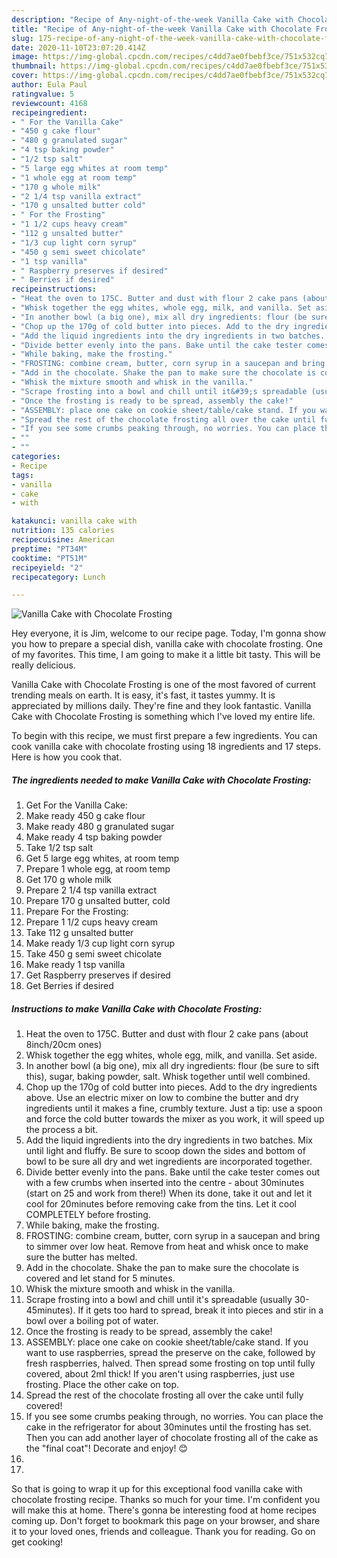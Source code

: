 ```yaml
---
description: "Recipe of Any-night-of-the-week Vanilla Cake with Chocolate Frosting"
title: "Recipe of Any-night-of-the-week Vanilla Cake with Chocolate Frosting"
slug: 175-recipe-of-any-night-of-the-week-vanilla-cake-with-chocolate-frosting
date: 2020-11-10T23:07:20.414Z
image: https://img-global.cpcdn.com/recipes/c4dd7ae0fbebf3ce/751x532cq70/vanilla-cake-with-chocolate-frosting-recipe-main-photo.jpg
thumbnail: https://img-global.cpcdn.com/recipes/c4dd7ae0fbebf3ce/751x532cq70/vanilla-cake-with-chocolate-frosting-recipe-main-photo.jpg
cover: https://img-global.cpcdn.com/recipes/c4dd7ae0fbebf3ce/751x532cq70/vanilla-cake-with-chocolate-frosting-recipe-main-photo.jpg
author: Eula Paul
ratingvalue: 5
reviewcount: 4168
recipeingredient:
- " For the Vanilla Cake"
- "450 g cake flour"
- "480 g granulated sugar"
- "4 tsp baking powder"
- "1/2 tsp salt"
- "5 large egg whites at room temp"
- "1 whole egg at room temp"
- "170 g whole milk"
- "2 1/4 tsp vanilla extract"
- "170 g unsalted butter cold"
- " For the Frosting"
- "1 1/2 cups heavy cream"
- "112 g unsalted butter"
- "1/3 cup light corn syrup"
- "450 g semi sweet chicolate"
- "1 tsp vanilla"
- " Raspberry preserves if desired"
- " Berries if desired"
recipeinstructions:
- "Heat the oven to 175C. Butter and dust with flour 2 cake pans (about 8inch/20cm ones)"
- "Whisk together the egg whites, whole egg, milk, and vanilla. Set aside."
- "In another bowl (a big one), mix all dry ingredients: flour (be sure to sift this), sugar, baking powder, salt. Whisk together until well combined."
- "Chop up the 170g of cold butter into pieces. Add to the dry ingredients above. Use an electric mixer on low to combine the butter and dry ingredients until it makes a fine, crumbly texture. Just a tip: use a spoon and force the cold butter towards the mixer as you work, it will speed up the process a bit."
- "Add the liquid ingredients into the dry ingredients in two batches. Mix until light and fluffy. Be sure to scoop down the sides and bottom of bowl to be sure all dry and wet ingredients are incorporated together."
- "Divide better evenly into the pans. Bake until the cake tester comes out with a few crumbs when inserted into the centre - about 30minutes (start on 25 and work from there!) When its done, take it out and let it cool for 20minutes before removing cake from the tins. Let it cool COMPLETELY before frosting."
- "While baking, make the frosting."
- "FROSTING: combine cream, butter, corn syrup in a saucepan and bring to simmer over low heat. Remove from heat and whisk once to make sure the butter has melted."
- "Add in the chocolate. Shake the pan to make sure the chocolate is covered and let stand for 5 minutes."
- "Whisk the mixture smooth and whisk in the vanilla."
- "Scrape frosting into a bowl and chill until it&#39;s spreadable (usually 30-45minutes). If it gets too hard to spread, break it into pieces and stir in a bowl over a boiling pot of water."
- "Once the frosting is ready to be spread, assembly the cake!"
- "ASSEMBLY: place one cake on cookie sheet/table/cake stand. If you want to use raspberries, spread the preserve on the cake, followed by fresh raspberries, halved. Then spread some frosting on top until fully covered, about 2ml thick! If you aren&#39;t using raspberries, just use frosting. Place the other cake on top."
- "Spread the rest of the chocolate frosting all over the cake until fully covered!"
- "If you see some crumbs peaking through, no worries. You can place the cake in the refrigerator for about 30minutes until the frosting has set. Then you can add another layer of chocolate frosting all of the cake as the &#34;final coat&#34;! Decorate and enjoy! 😊"
- ""
- ""
categories:
- Recipe
tags:
- vanilla
- cake
- with

katakunci: vanilla cake with 
nutrition: 135 calories
recipecuisine: American
preptime: "PT34M"
cooktime: "PT51M"
recipeyield: "2"
recipecategory: Lunch

---
```



![Vanilla Cake with Chocolate Frosting](https://img-global.cpcdn.com/recipes/c4dd7ae0fbebf3ce/751x532cq70/vanilla-cake-with-chocolate-frosting-recipe-main-photo.jpg)

Hey everyone, it is Jim, welcome to our recipe page. Today, I'm gonna show you how to prepare a special dish, vanilla cake with chocolate frosting. One of my favorites. This time, I am going to make it a little bit tasty. This will be really delicious.

Vanilla Cake with Chocolate Frosting is one of the most favored of current trending meals on earth. It is easy, it's fast, it tastes yummy. It is appreciated by millions daily. They're fine and they look fantastic. Vanilla Cake with Chocolate Frosting is something which I've loved my entire life.




To begin with this recipe, we must first prepare a few ingredients. You can cook vanilla cake with chocolate frosting using 18 ingredients and 17 steps. Here is how you cook that.

<!--inarticleads1-->

##### The ingredients needed to make Vanilla Cake with Chocolate Frosting:

1. Get  For the Vanilla Cake:
1. Make ready 450 g cake flour
1. Make ready 480 g granulated sugar
1. Make ready 4 tsp baking powder
1. Take 1/2 tsp salt
1. Get 5 large egg whites, at room temp
1. Prepare 1 whole egg, at room temp
1. Get 170 g whole milk
1. Prepare 2 1/4 tsp vanilla extract
1. Prepare 170 g unsalted butter, cold
1. Prepare  For the Frosting:
1. Prepare 1 1/2 cups heavy cream
1. Take 112 g unsalted butter
1. Make ready 1/3 cup light corn syrup
1. Take 450 g semi sweet chicolate
1. Make ready 1 tsp vanilla
1. Get  Raspberry preserves if desired
1. Get  Berries if desired




<!--inarticleads2-->

##### Instructions to make Vanilla Cake with Chocolate Frosting:

1. Heat the oven to 175C. Butter and dust with flour 2 cake pans (about 8inch/20cm ones)
1. Whisk together the egg whites, whole egg, milk, and vanilla. Set aside.
1. In another bowl (a big one), mix all dry ingredients: flour (be sure to sift this), sugar, baking powder, salt. Whisk together until well combined.
1. Chop up the 170g of cold butter into pieces. Add to the dry ingredients above. Use an electric mixer on low to combine the butter and dry ingredients until it makes a fine, crumbly texture. Just a tip: use a spoon and force the cold butter towards the mixer as you work, it will speed up the process a bit.
1. Add the liquid ingredients into the dry ingredients in two batches. Mix until light and fluffy. Be sure to scoop down the sides and bottom of bowl to be sure all dry and wet ingredients are incorporated together.
1. Divide better evenly into the pans. Bake until the cake tester comes out with a few crumbs when inserted into the centre - about 30minutes (start on 25 and work from there!) When its done, take it out and let it cool for 20minutes before removing cake from the tins. Let it cool COMPLETELY before frosting.
1. While baking, make the frosting.
1. FROSTING: combine cream, butter, corn syrup in a saucepan and bring to simmer over low heat. Remove from heat and whisk once to make sure the butter has melted.
1. Add in the chocolate. Shake the pan to make sure the chocolate is covered and let stand for 5 minutes.
1. Whisk the mixture smooth and whisk in the vanilla.
1. Scrape frosting into a bowl and chill until it&#39;s spreadable (usually 30-45minutes). If it gets too hard to spread, break it into pieces and stir in a bowl over a boiling pot of water.
1. Once the frosting is ready to be spread, assembly the cake!
1. ASSEMBLY: place one cake on cookie sheet/table/cake stand. If you want to use raspberries, spread the preserve on the cake, followed by fresh raspberries, halved. Then spread some frosting on top until fully covered, about 2ml thick! If you aren&#39;t using raspberries, just use frosting. Place the other cake on top.
1. Spread the rest of the chocolate frosting all over the cake until fully covered!
1. If you see some crumbs peaking through, no worries. You can place the cake in the refrigerator for about 30minutes until the frosting has set. Then you can add another layer of chocolate frosting all of the cake as the &#34;final coat&#34;! Decorate and enjoy! 😊
1. 
1. 




So that is going to wrap it up for this exceptional food vanilla cake with chocolate frosting recipe. Thanks so much for your time. I'm confident you will make this at home. There's gonna be interesting food at home recipes coming up. Don't forget to bookmark this page on your browser, and share it to your loved ones, friends and colleague. Thank you for reading. Go on get cooking!
